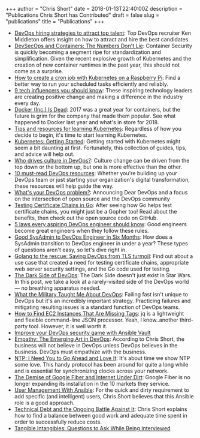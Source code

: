+++
author = "Chris Short"
date = 2018-01-13T22:40:00Z
description = "Publications Chris Short has Contributed"
draft = false
slug = "publications"
title = "Publications"
+++

* [DevOps hiring strategies to attract top talent](https://opensource.com/article/18/5/devops-hiring-strategies-attract-top-talent): Top DevOps recruiter Ken Middleton offers insight on how to attract and hire the best candidates.
* [DevSecOps and Containers: The Numbers Don't Lie](https://blog.sonatype.com/numbersdontlie): Container Security is quickly becoming a segment ripe for standardization and simplification. Given the recent explosive growth of Kubernetes and the creation of new container runtimes in the past year, this should not come as a surprise.
* [How to create a cron job with Kubernetes on a Raspberry Pi](https://opensource.com/article/18/3/kubernetes-cron-job-tasks): Find a better way to run your scheduled tasks efficiently and reliably.
* [9 tech influencers you should know](https://opensource.com/article/18/3/list-tech-influencers): These inspiring technology leaders are creating positive change and making a difference in the industry every day.
* [Docker (Inc.) Is Dead](https://dzone.com/articles/docker-is-dead): 2017 was a great year for containers, but the future is grim for the company that made them popular. See what happened to Docker last year and what's in store for 2018.
* [Tips and resources for learning Kubernetes](https://opensource.com/article/17/12/resources-learning-kubernetes): Regardless of how you decide to begin, it's time to start learning Kubernetes.
* [Kubernetes: Getting Started](https://dzone.com/articles/kubernetes-getting-started): Getting started with Kubernetes might seem a bit daunting at first. Fortunately, this collection of guides, tips, and advice will help out.
* [Who drives culture in DevOps?](https://opensource.com/article/17/12/who-drives-culture-devops): Culture change can be driven from the top down or the bottom up, but one is more effective than the other.
* [10 must-read DevOps resources](https://opensource.com/article/17/12/10-must-read-devops-books): Whether you're building up your DevOps team or just starting your organization's digital transformation, these resources will help guide the way.
* [What's your DevOps problem?](https://opensource.com/article/17/10/dear-devops): Announcing Dear DevOps and a focus on the intersection of open source and the DevOps community
* [Testing Certificate Chains in Go](https://dzone.com/articles/testing-certificate-chains-in-go): After seeing how Go helps test certificate chains, you might just be a Gopher too! Read about the benefits, then check out the open source code on GitHub.
* [5 laws every aspiring DevOps engineer should know](https://opensource.com/open-organization/17/5/5-devops-laws): Good engineers become great engineers when they follow these rules.
* [Good SysAdmin to DevOps Engineer in Six Months](https://dzone.com/articles/quotgood-sysadmin-to-devops-engineer-in-six-months): How does a SysAdmin transition to DevOps engineer in under a year? These types of questions aren't easy, so let's dive right in.
* [Golang to the rescue: Saving DevOps from TLS turmoil](https://opensource.com/article/17/4/testing-certificate-chains-34-line-go-program): Find out about a use case that created a need for testing certificate chains, appropriate web server security settings, and the Go code used for testing.
* [The Dark Side of DevOps](https://dzone.com/articles/the-dark-side-of-devops): The Dark Side doesn't just exist in Star Wars. In this post, we take a look at a rarely-visited side of the DevOps world — no breathing apparatus needed.
* [What the Military Taught Me About DevOps](https://dzone.com/articles/what-the-military-taught-me-about-devops): Failing fast isn't unique to DevOps but it's an incredibly important strategy. Practicing failures and mitigating resulting issues is a standard function of DevOps teams.
* [How to Find EC2 Instances That Are Missing Tags](https://dzone.com/articles/find-ec2-instances-that-are-missing-tags): jq is a lightweight and flexible command-line JSON processor. Yeah, I know..another third-party tool. However, it is well worth it.
* [Improve your DevOps security game with Ansible Vault](https://opensource.com/article/16/12/devops-security-ansible-vault)
* [Empathy: The Emerging Art in DevOps](https://dzone.com/articles/empathy-the-emerging-art-in-devops-1): According to Chris Short, the business will not believe in DevOps unless DevOps believes in the business. DevOps must empathize with the business.
* [NTP: I Need You to Go Ahead and Love It](https://dzone.com/articles/ntp-i-need-you-to-go-ahead-and-love-it): It's about time we show NTP some love. This handy protocol has been around for quite a long while and is essential for synchronizing clocks across your network.
* [The Demise of Google Fiber and Internet Under Dirt](https://dzone.com/articles/the-demise-of-google-fiber-and-internet-under-dirt): Google Fiber is no longer expanding its installation in the 10 markets they service.
* [User Management With Ansible](https://dzone.com/articles/user-management-with-ansible): For the quick and dirty requirement to add specific (and intelligent) users, Chris Short believes that this Ansible role is a good approach.
* [Technical Debt and the Ongoing Battle Against It](https://dzone.com/articles/technical-debt-and-the-ongoing-battle-against-it): Chris Short explains how to find a balance between good work and adequate time spent in order to successfully reduce costs.
* [Tangible Intangibles: Questions to Ask While Being Interviewed](https://medium.com/@chrisshort/tangible-intangibles-questions-to-ask-while-being-interviewed-c13887bb9854)